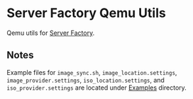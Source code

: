 # Server Factory Qemu Utils

Qemu utils for [Server Factory](https://github.com/milos85vasic/Server-Factory).

## Notes

Example files for `image_sync.sh`, `image_location.settings`, `image_provider.settings`, 
`iso_location.settings`, and `iso_provider.settings` are located under [Examples](./Examples) directory. 